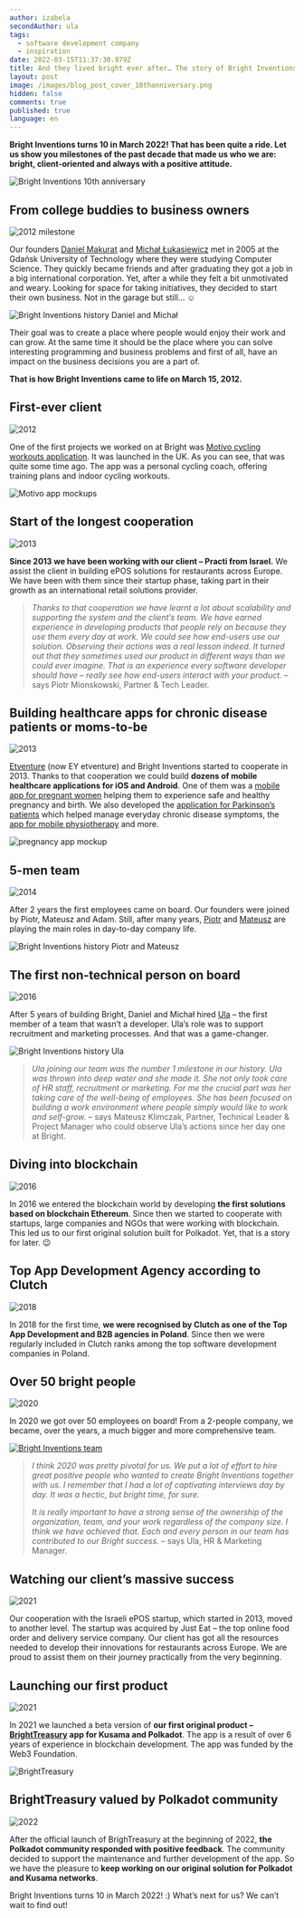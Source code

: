 ```yaml
---
author: izabela
secondAuthor: ula
tags:
  - software development company
  - inspiration
date: 2022-03-15T11:37:30.979Z
title: And they lived bright ever after… The story of Bright Inventions
layout: post
image: /images/blog_post_cover_10thanniversary.png
hidden: false
comments: true
published: true
language: en
---
```

**Bright Inventions turns 10 in March 2022! That has been quite a ride. Let us show you milestones of the past decade that made us who we are: bright, client-oriented and always with a positive attitude.**

![Bright Inventions 10th anniversary](/images/blog_post_cover_10thanniversary.png)

## From college buddies to business owners

![2012 milestone](/images/2012.png)

Our founders [Daniel Makurat](/about-us/daniel/) and [Michał Łukasiewicz](/about-us/michal/) met in 2005 at the Gdańsk University of Technology where they were studying Computer Science. They quickly became friends and after graduating they got a job in a big international corporation. Yet, after a while they felt a bit unmotivated and weary. Looking for space for taking initiatives, they decided to start their own business. Not in the garage but still… ☺️

![Bright Inventions history Daniel and Michał](/images/bright_story_daniel_michal.png)

Their goal was to create a place where people would enjoy their work and can grow. At the same time it should be the place where you can solve interesting programming and business problems and first of all, have an impact on the business decisions you are a part of. 

**That is how Bright Inventions came to life on March 15, 2012.**

## First-ever client

![2012](/images/2012.png)

One of the first projects we worked on at Bright was [Motivo cycling workouts application](/projects/motivo). It was launched in the UK. As you can see, that was quite some time ago. The app was a personal cycling coach, offering training plans and indoor cycling workouts.

![Motivo app mockups](/images/motivo_mockup.jpg)

## Start of the longest cooperation

![2013](/images/2013.png)

**Since 2013 we have been working with our client – Practi from Israel.** We assist the client in building ePOS solutions for restaurants across Europe. We have been with them since their startup phase, taking part in their growth as an international retail solutions provider.

> *Thanks to that cooperation we have learnt a lot about scalability and supporting the system and the client’s team. We have earned experience in developing products that people rely on because they use them every day at work. We could see how end-users use our solution. Observing their actions was a real lesson indeed. It turned out that they sometimes used our product in different ways than we could ever imagine. That is an experience every software developer should have – really see how end-users interact with your product.* – says Piotr Mionskowski, Partner & Tech Leader. 

## Building healthcare apps for chronic disease patients or moms-to-be

![2013](/images/2013.png)

[Etventure](https://www.etventure.com) (now EY etventure) and Bright Inventions started to cooperate in 2013. Thanks to that cooperation we could build **dozens of mobile healthcare applications for iOS and Android**. One of them was a [mobile app for pregnant women](/projects/pregnancy-app/) helping them to experience safe and healthy pregnancy and birth. We also developed the [application for Parkinson’s patients](/projects/solution-for-parkinsons-patients/) which helped manage everyday chronic disease symptoms, the [app for mobile physiotherapy](/projects/mobile-therapy-application) and more. 

![pregnancy app mockup](/images/brightstory_pregnancy_app.png)

## 5-men team

![2014](/images/2014.png)

After 2 years the first employees came on board. Our founders were joined by Piotr, Mateusz and Adam. Still, after many years, [Piotr](/about-us/piotr/) and [Mateusz](/about-us/mateusz/) are playing the main roles in day-to-day company life.

![Bright Inventions history Piotr and Mateusz](/images/bright_story_piotr_mateusz.png)

## The first non-technical person on board

![2016](/images/2016.png)

After 5 years of building Bright, Daniel and Michał hired [Ula](/about-us/ula/) – the first member of a team that wasn’t a developer. Ula’s role was to support recruitment and marketing processes. And that was a game-changer. 

![Bright Inventions history Ula](/images/bright_story_ula.png)

> *Ula joining our team was the number 1 milestone in our history. Ula was thrown into deep water and she made it. She not only took care of HR staff, recruitment or marketing. For me the crucial part was her taking care of the well-being of employees. She has been focused on building a work environment where people simply would like to work and self-grow.* – says Mateusz Klimczak, Partner, Technical Leader & Project Manager who could observe Ula’s actions since her day one at Bright.

## Diving into blockchain

![2016](/images/2016.png)

In 2016 we entered the blockchain world by developing **the first solutions based on blockchain Ethereum**. Since then we started to cooperate with startups, large companies and NGOs that were working with blockchain. This led us to our first original solution built for Polkadot. Yet, that is a story for later. 😉

## Top App Development Agency according to Clutch

![2018](/images/2018.png)

In 2018 for the first time, **we were recognised by Clutch as one of the Top App Development and B2B agencies in Poland**. Since then we were regularly included in Clutch ranks among the top software development companies in Poland.

## Over 50 bright people

![2020](/images/2020.png)

In 2020 we got over 50 employees on board! From a 2-people company, we became, over the years, a much bigger and more comprehensive team.

[![Bright Inventions team](/images/brightstory_team10years.png)](/about-us/team)

> *I think 2020 was pretty pivotal for us. We put a lot of effort to hire great positive people who wanted to create Bright Inventions together with us. I remember that I had a lot of captivating interviews day by day. It was a hectic, but bright time, for sure.*
>
> *It is really important to have a strong sense of the ownership of the organization, team, and your work regardless of the company size. I think we have achieved that. Each and every person in our team has contributed to our Bright success.* – says Ula, HR & Marketing Manager.

## Watching our client’s massive success

![2021](/images/2021.png)

Our cooperation with the Israeli ePOS startup, which started in 2013, moved to another level. The startup was acquired by Just Eat – the top online food order and delivery service company. Our client has got all the resources needed to develop their innovations for restaurants across Europe. We are proud to assist them on their journey practically from the very beginning.

## Launching our first product

![2021](/images/2021.png)

In 2021 we launched a beta version of **our first original product – [BrightTreasury](https://treasury.bright.dev) app for Kusama and Polkadot**. The app is a result of over 6 years of experience in blockchain development. The app was funded by the Web3 Foundation.

![BrightTreasury](/images/treasury_www_3.png)

## BrightTreasury valued by Polkadot community

![2022](/images/2022.png)

After the official launch of BrighTreasury at the beginning of 2022, **the Polkadot community responded with positive feedback**. The community decided to support the maintenance and further development of the app. So we have the pleasure to **keep working on our original solution for Polkadot and Kusama networks**.

Bright Inventions turns 10 in March 2022! :) What’s next for us? We can’t wait to find out!
